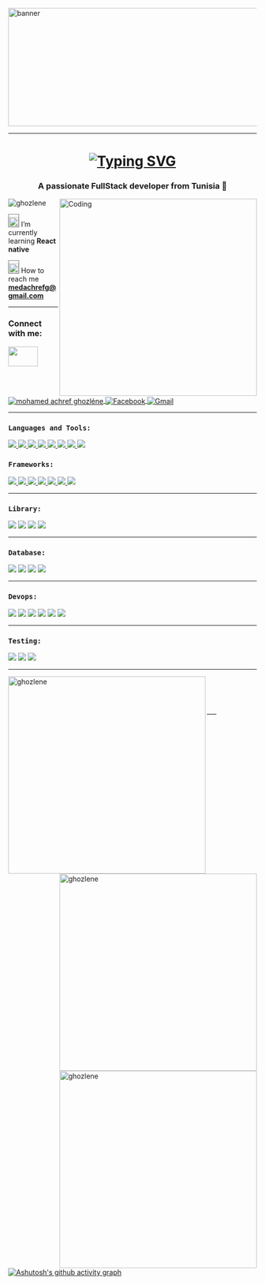 <img align="center" height="240" width="3000" src="https://miro.medium.com/max/1400/0*FGD6BUzzZs1VJLuY.gif"
        alt="banner">
___



<h1 align="center"><a href="https://git.io/typing-svg"><img src="https://readme-typing-svg.demolab.com?font=Fira+Code&size=25&duration=3000&pause=1000&color=8202F7&center=true&width=450&height=60&lines=+Hello+there+%2C%F0%9F%91%8B;I'm+GHOZLENE+Mohamed+Achref" alt="Typing SVG" /></a></h1>


<h3 align="center">A passionate FullStack developer from Tunisia 🚀</h3>
<img align="right" src="https://i.pinimg.com/originals/02/74/20/0274207612d515f49012c87803a9e631.gif" alt="Coding"
        width="400">
<p align="left"> <img src="https://komarev.com/ghpvc/?username=ghozlene&label=Profile%20views&color=0e75b6&style=flat"
                alt="ghozlene" /> </p>



<img src="https://img.icons8.com/color/344/learning.png" alt="nestjs" width="20" height="20"
        onmouseenter="this.style.color=red" style="hover  border-radius: 20%; border:1px solid gray;padding-top:5;" />
I’m currently learning **React native**

<img src="https://img.icons8.com/color/452/gmail--v2.png" alt="nestjs" width="20" height="20"
        onmouseenter="this.style.color=red" style="hover  border-radius: 20%; border:1px solid gray;padding-top:5;" />
How to reach me **medachrefg@gmail.com**



___

<h3 align="left">Connect with me:</h3>
<img src="https://raw.githubusercontent.com/ShahriarShafin/ShahriarShafin/main/Assets/handshake.gif"
        style="max-width: 100%; display: inline-block;" data-target="animated-image.originalImage" width="60px"
        height="40px" />



<a href="https://www.linkedin.com/in/mohamed-achref-ghozlene" target="blank">
        <img src="https://camo.githubusercontent.com/a80d00f23720d0bc9f55481cfcd77ab79e141606829cf16ec43f8cacc7741e46/68747470733a2f2f696d672e736869656c64732e696f2f62616467652f4c696e6b6564496e2d3030373742353f7374796c653d666f722d7468652d6261646765266c6f676f3d6c696e6b6564696e266c6f676f436f6c6f723d7768697465"
                alt="mohamed achref ghozléne" align="center"
                data-canonical-src="https://img.shields.io/badge/LinkedIn-0077B5?style=for-the-badge&amp;logo=linkedin&amp;logoColor=white"
                style="max-width: 100%;" />
</a>
<a href="https://www.facebook.com/achref.ghozlene.56/" target="blank">
        <img src="https://camo.githubusercontent.com/2d1ffa69dd491ebeca01b2098cf8233dd09950ff5895abccd5b455ca442abc59/68747470733a2f2f696d672e736869656c64732e696f2f62616467652f46616365626f6f6b2d3138373746323f7374796c653d666f722d7468652d6261646765266c6f676f3d66616365626f6f6b266c6f676f436f6c6f723d7768697465"
                alt="Facebook" align="center"
                data-canonical-src="https://img.shields.io/badge/Facebook-1877F2?style=for-the-badge&amp;logo=facebook&amp;logoColor=white"
                style="max-width: 100%;" />
</a>
<a href="mailto:medachrefg@gmail.com">
        <img src="https://camo.githubusercontent.com/2e31b0d0e07e5431ee3f85689b488016d52a4fb97e523ae497023a9746e2e52e/68747470733a2f2f696d672e736869656c64732e696f2f62616467652f676d61696c2d2532334431343833362e7376673f267374796c653d666f722d7468652d6261646765266c6f676f3d676d61696c266c6f676f436f6c6f723d7768697465"
                align="center" alt="Gmail" style="max-width: 100%;" />
</a>


___

<h3 align="left">
        <code>Languages and Tools:</code>
</h3>

<a href="#">
        <img src="https://camo.githubusercontent.com/93c855ae825c1757f3426f05a05f4949d3b786c5b22d0edb53143a9e8f8499f6/68747470733a2f2f696d672e736869656c64732e696f2f62616467652f4a6176615363726970742d3332333333303f7374796c653d666f722d7468652d6261646765266c6f676f3d6a617661736372697074266c6f676f436f6c6f723d463744463145"
                data-canonical-src="https://img.shields.io/badge/JavaScript-323330?style=for-the-badge&amp;logo=javascript&amp;logoColor=F7DF1E"
                style="max-width: 100%;" />
</a>
<a href="#">
        <img src="https://camo.githubusercontent.com/6cf9abe9d706421df40ff4feff208a5728df2b77f9eb21f24d09df00a0d69203/68747470733a2f2f696d672e736869656c64732e696f2f62616467652f547970655363726970742d3030374143433f7374796c653d666f722d7468652d6261646765266c6f676f3d74797065736372697074266c6f676f436f6c6f723d7768697465"
                data-canonical-src="https://img.shields.io/badge/TypeScript-007ACC?style=for-the-badge&amp;logo=typescript&amp;logoColor=white"
                style="max-width: 100%;" />
</a>
<a href="#">
        <img src="https://camo.githubusercontent.com/d63d473e728e20a286d22bb2226a7bf45a2b9ac6c72c59c0e61e9730bfe4168c/68747470733a2f2f696d672e736869656c64732e696f2f62616467652f48544d4c352d4533344632363f7374796c653d666f722d7468652d6261646765266c6f676f3d68746d6c35266c6f676f436f6c6f723d7768697465"
                data-canonical-src="https://img.shields.io/badge/HTML5-E34F26?style=for-the-badge&amp;logo=html5&amp;logoColor=white"
                style="max-width: 100%;" />
</a>
<a href="#">
        <img src="https://camo.githubusercontent.com/3a0f693cfa032ea4404e8e02d485599bd0d192282b921026e89d271aaa3d7565/68747470733a2f2f696d672e736869656c64732e696f2f62616467652f435353332d3135373242363f7374796c653d666f722d7468652d6261646765266c6f676f3d63737333266c6f676f436f6c6f723d7768697465"
                data-canonical-src="https://img.shields.io/badge/CSS3-1572B6?style=for-the-badge&amp;logo=css3&amp;logoColor=white"
                style="max-width: 100%;" />
</a>

<a href="#">
        <img src="https://camo.githubusercontent.com/8849f369ac031cc842a4ab4248c7f7db6a4b593cad1f2d1c01d3aeb6f0f8dca7/68747470733a2f2f696d672e736869656c64732e696f2f62616467652f536173732d4343363639393f7374796c653d666f722d7468652d6261646765266c6f676f3d73617373266c6f676f436f6c6f723d7768697465"
                data-canonical-src="https://img.shields.io/badge/Sass-CC6699?style=for-the-badge&logo=sass&logoColor=white"
                style="max-width: 100%;" />
</a>


<a href="#">
        <img src="https://camo.githubusercontent.com/4cfe18471a1e04d323974c7ff4e71b9ea2308d32a660d7b5c9b7f895e9d8e05f/68747470733a2f2f696d672e736869656c64732e696f2f62616467652f446172742d3031373543323f7374796c653d666f722d7468652d6261646765266c6f676f3d64617274266c6f676f436f6c6f723d7768697465"
                data-canonical-src="https://img.shields.io/badge/Dart-0175C2?style=for-the-badge&logo=dart&logoColor=white"
                style="max-width: 100%;" />
</a>
<a href="#">
        <img src="https://camo.githubusercontent.com/3e1012ffd12fb3c5a64eb49efb221ba71e9c84bb12f64b2a230351ae5a831da3/68747470733a2f2f696d672e736869656c64732e696f2f62616467652f432d3030353939433f7374796c653d666f722d7468652d6261646765266c6f676f3d63266c6f676f436f6c6f723d7768697465"
                data-canonical-src="https://img.shields.io/badge/C-00599C?style=for-the-badge&amp;logo=c&amp;logoColor=white"
                style="max-width: 70%;" />
</a>


<a href="#">
        <img src="https://camo.githubusercontent.com/771cc18a712bf9edb0925a86164c34b0d803c4d9177dd4467eff7b777109c723/68747470733a2f2f696d672e736869656c64732e696f2f62616467652f4a6176612d4544384230303f7374796c653d666f722d7468652d6261646765266c6f676f3d6a617661266c6f676f436f6c6f723d7768697465"
                data-canonical-src="https://img.shields.io/badge/Java-ED8B00?style=for-the-badge&amp;logo=java&amp;logoColor=white"
                style="max-width: 100%;" /></a>





<h3 align="left">
        <code>Frameworks:</code>
</h3>
<a href="#">
        <img src="https://camo.githubusercontent.com/0dbbdfc31491dc81b7b873e69f2fceecaaa0494b73504edbbd8828f716aab6f6/68747470733a2f2f696d672e736869656c64732e696f2f62616467652f6e6573746a732d4530323334453f7374796c653d666f722d7468652d6261646765266c6f676f3d6e6573746a73266c6f676f436f6c6f723d7768697465"
                data-canonical-src="https://img.shields.io/badge/nestjs-E0234E?style=for-the-badge&logo=nestjs&logoColor=white"
                style="max-width: 100%;" />
</a>
<a href="#">
        <img src="https://camo.githubusercontent.com/84e40cc1b235376f4c7442551fecc84e99bbb6736ef470f7d8e7f9655393e2e1/68747470733a2f2f696d672e736869656c64732e696f2f62616467652f457870726573732532306a732d3030303030303f7374796c653d666f722d7468652d6261646765266c6f676f3d65787072657373266c6f676f436f6c6f723d7768697465"
                data-canonical-src="https://img.shields.io/badge/Express.js-000000?style=for-the-badge&logo=express&logoColor=white"
                style="max-width: 100%;" />
</a>
<a href="#">
        <img src="https://camo.githubusercontent.com/29026b68c52288230bf32bc2268e47e5c3b81dba23106fb062fcc0541f8e9529/68747470733a2f2f696d672e736869656c64732e696f2f62616467652f416e67756c61722d4444303033313f7374796c653d666f722d7468652d6261646765266c6f676f3d616e67756c6172266c6f676f436f6c6f723d7768697465"
                data-canonical-src="https://img.shields.io/badge/Angular-DD0031?style=for-the-badge&logo=angular&logoColor=white"
                style="max-width: 100%;" />
</a>
<a href="#">
        <img src="https://camo.githubusercontent.com/e9b080a6541e5355827ea91b6a0302cbbc54af4705b0c6b0f1561a0957ced2fb/68747470733a2f2f696d672e736869656c64732e696f2f62616467652f5461696c77696e645f4353532d3338423241433f7374796c653d666f722d7468652d6261646765266c6f676f3d7461696c77696e642d637373266c6f676f436f6c6f723d7768697465"
                data-canonical-src="https://img.shields.io/badge/Tailwind_CSS-38B2AC?style=for-the-badge&logo=tailwind-css&logoColor=white"
                style="max-width: 100%;" />
</a>
<a href="#">
        <img src="https://camo.githubusercontent.com/b13ed67c809178963ce9d538175b02649800772be1ce0cb02da5879e5614e236/68747470733a2f2f696d672e736869656c64732e696f2f62616467652f426f6f7473747261702d3536334437433f7374796c653d666f722d7468652d6261646765266c6f676f3d626f6f747374726170266c6f676f436f6c6f723d7768697465"
                data-canonical-src="https://img.shields.io/badge/Bootstrap-563D7C?style=for-the-badge&logo=bootstrap&logoColor=white"
                style="max-width: 100%;" />
</a>
<a href="#">
        <img src="https://camo.githubusercontent.com/c5135c484e53a6aaad4e096fdf0c7ffde40fb6cc1530ea4cd16878de5b5adae0/68747470733a2f2f696d672e736869656c64732e696f2f62616467652f4d6174657269616c25323055692d3030374646463f7374796c653d666f722d7468652d6261646765266c6f676f3d6d7569266c6f676f436f6c6f723d7768697465"
                data-canonical-src="https://img.shields.io/badge/Material%20UI-007FFF?style=for-the-badge&logo=mui&logoColor=white"
                style="max-width: 100%;" />
</a>
<a href="#">
        <img src="https://camo.githubusercontent.com/1994e9cf3b0ad01831975faafe9e8c7ead09cf24b8d5fb6ca45a5d38b4d33549/68747470733a2f2f696d672e736869656c64732e696f2f62616467652f466c75747465722d3032353639423f7374796c653d666f722d7468652d6261646765266c6f676f3d666c7574746572266c6f676f436f6c6f723d7768697465"
                data-canonical-src="https://img.shields.io/badge/Flutter-02569B?style=for-the-badge&logo=flutter&logoColor=white"
                style="max-width: 100%;" />
</a>


-----------

<h3 align="left">
        <code>Library:</code>
</h3>

<a href="#">
        <img src="https://camo.githubusercontent.com/268ac512e333b69600eb9773a8f80b7a251f4d6149642a50a551d4798183d621/68747470733a2f2f696d672e736869656c64732e696f2f62616467652f52656163742d3230323332413f7374796c653d666f722d7468652d6261646765266c6f676f3d7265616374266c6f676f436f6c6f723d363144414642"
                data-canonical-src="https://img.shields.io/badge/React-20232A?style=for-the-badge&logo=react&logoColor=61DAFB"
                style="max-width: 100%;" /></a>




<a href="#">
        <img src="https://camo.githubusercontent.com/daecce9af3014a7f4ab23cb798307f8655a1eaf5ce90dfe339d4a3f53c60ef7d/68747470733a2f2f696d672e736869656c64732e696f2f62616467652f43686172742532306a732d4646363338343f7374796c653d666f722d7468652d6261646765266c6f676f3d6368617274646f746a73266c6f676f436f6c6f723d7768697465"
                data-canonical-src="https://img.shields.io/badge/Chart.js-FF6384?style=for-the-badge&logo=chartdotjs&logoColor=white"
                style="max-width: 100%;" /></a>



<a href="#">
        <img src="https://camo.githubusercontent.com/6908bc5919e46cd787b8e5117f092f5ed37da82e8bd602e6339060ea0fff722c/68747470733a2f2f696d672e736869656c64732e696f2f62616467652f52656475782d3539334438383f7374796c653d666f722d7468652d6261646765266c6f676f3d7265647578266c6f676f436f6c6f723d7768697465"
                data-canonical-src="https://img.shields.io/badge/Redux-593D88?style=for-the-badge&logo=redux&logoColor=white"
                style="max-width: 100%;" /></a>



<a href="#">
        <img src="https://camo.githubusercontent.com/f2eeefcbbc5279ab4f47b81d16b4d2954746111d8be0fca6947433b92a29ae28/68747470733a2f2f696d672e736869656c64732e696f2f62616467652f4772617068516c2d4531303039383f7374796c653d666f722d7468652d6261646765266c6f676f3d6772617068716c266c6f676f436f6c6f723d7768697465"
                data-canonical-src="https://img.shields.io/badge/GraphQl-E10098?style=for-the-badge&logo=graphql&logoColor=white"
                style="max-width: 100%;" /></a>


--------------

<h3 align="left">
        <code>Database:</code>
</h3>



<a href="#">
        <img src="https://camo.githubusercontent.com/72e92f69f36703548704a9eeda2a9889c2756b5e08f01a9aec6e658c148d014e/68747470733a2f2f696d672e736869656c64732e696f2f62616467652f4d6f6e676f44422d3445413934423f7374796c653d666f722d7468652d6261646765266c6f676f3d6d6f6e676f6462266c6f676f436f6c6f723d7768697465"
                data-canonical-src="https://img.shields.io/badge/MongoDB-4EA94B?style=for-the-badge&logo=mongodb&logoColor=white"
                style="max-width: 100%;" /></a>

<a href="#">
        <img src="https://camo.githubusercontent.com/a4a4a017a5d519d7c4ce2a3cd3d2194fb7af4b1ca424850784565007c2acc7d8/68747470733a2f2f696d672e736869656c64732e696f2f62616467652f4d7953514c2d3030354338343f7374796c653d666f722d7468652d6261646765266c6f676f3d6d7973716c266c6f676f436f6c6f723d7768697465"
                data-canonical-src="https://img.shields.io/badge/MySQL-005C84?style=for-the-badge&logo=mysql&logoColor=white"
                style="max-width: 100%;" /></a>



<a href="#">
        <img src="https://camo.githubusercontent.com/932123bf240349f3785c02228b113b06299079e8740f480c767e8335fd6d752a/68747470733a2f2f696d672e736869656c64732e696f2f62616467652f53514c6974652d3037343035453f7374796c653d666f722d7468652d6261646765266c6f676f3d73716c697465266c6f676f436f6c6f723d7768697465"
                data-canonical-src="https://img.shields.io/badge/SQLite-07405E?style=for-the-badge&logo=sqlite&logoColor=white"
                style="max-width: 100%;" /></a>


<a href="#">
        <img src="https://camo.githubusercontent.com/281c069a2703e948b536500b9fd808cb4fb2496b3b66741db4013a2c89e91986/68747470733a2f2f696d672e736869656c64732e696f2f62616467652f506f737467726553514c2d3331363139323f7374796c653d666f722d7468652d6261646765266c6f676f3d706f737467726573716c266c6f676f436f6c6f723d7768697465"
                data-canonical-src="https://img.shields.io/badge/PostgreSQL-316192?style=for-the-badge&logo=postgresql&logoColor=white"
                style="max-width: 100%;" /></a>

---------------

<h3 align="left">
        <code>Devops:</code>
</h3>

<a href="#">
        <img src="https://camo.githubusercontent.com/6a6614429c47793bc6a43652f0fb25821712e990eea1377265683f7eb6720d94/68747470733a2f2f696d672e736869656c64732e696f2f62616467652f416d617a6f6e204157532d4646393930303f7374796c653d666f722d7468652d6261646765266c6f676f3d616d617a6f6e617773266c6f676f436f6c6f723d7768697465"
                data-canonical-src="https://img.shields.io/badge/Amazon_AWS-FF9900?style=for-the-badge&logo=amazonaws&logoColor=white"
                style="max-width: 100%;" /></a>

<a href="#">
        <img src="https://camo.githubusercontent.com/63350538fde994bc287ccd4908809301e157980e6564bf78d2c5cec22c0a5914/68747470733a2f2f696d672e736869656c64732e696f2f62616467652f446f636b65722d3243413545303f7374796c653d666f722d7468652d6261646765266c6f676f3d646f636b6572266c6f676f436f6c6f723d7768697465"
                data-canonical-src="https://img.shields.io/badge/Docker-2CA5E0?style=for-the-badge&logo=docker&logoColor=white"
                style="max-width: 100%;" /></a>


<a href="#">
        <img src="https://camo.githubusercontent.com/06a54100824c3898a6e58fa8ab82e552a879c5815a7279644767047b1879f292/68747470733a2f2f696d672e736869656c64732e696f2f62616467652f6b756265726e657465732d3332366365352e7376673f267374796c653d666f722d7468652d6261646765266c6f676f3d6b756265726e65746573266c6f676f436f6c6f723d7768697465"
                data-canonical-src="	https://img.shields.io/badge/kubernetes-326ce5.svg?&style=for-the-badge&logo=kubernetes&logoColor=white"
                style="max-width: 100%;" /></a>




<a href="#">
        <img src="https://camo.githubusercontent.com/fbc3df79ffe1a99e482b154b29262ecbb10d6ee4ed22faa82683aa653d72c4e1/68747470733a2f2f696d672e736869656c64732e696f2f62616467652f4769744875622d3130303030303f7374796c653d666f722d7468652d6261646765266c6f676f3d676974687562266c6f676f436f6c6f723d7768697465"
                data-canonical-src="https://img.shields.io/badge/GitHub-100000?style=for-the-badge&logo=github&logoColor=white"
                style="max-width: 100%;" /></a>



<a href="#">
        <img src="https://camo.githubusercontent.com/f87d8630ec7c921afdc59b94e959d2ed2205ee59f016a55d5b5a90018fcca72a/68747470733a2f2f696d672e736869656c64732e696f2f62616467652f4769744c61622d3333304636333f7374796c653d666f722d7468652d6261646765266c6f676f3d6769746c6162266c6f676f436f6c6f723d7768697465"
                data-canonical-src="https://img.shields.io/badge/GitLab-330F63?style=for-the-badge&logo=gitlab&logoColor=white"
                style="max-width: 100%;" /></a>

<a href="#">
        <img src="https://camo.githubusercontent.com/3bcc8da5c94cefdf2d976837d1be601f4d44d36b58d9590e36debe834a6e34de/68747470733a2f2f696d672e736869656c64732e696f2f62616467652f4865726f6b752d3433303039383f7374796c653d666f722d7468652d6261646765266c6f676f3d6865726f6b75266c6f676f436f6c6f723d7768697465"
                data-canonical-src="https://img.shields.io/badge/Heroku-430098?style=for-the-badge&logo=heroku&logoColor=white"
                style="max-width: 100%;" />
</a>


---------------

<h3 align="left">
        <code>Testing:</code>
</h3>

<a href="#">
        <img src="https://camo.githubusercontent.com/5ec7b7ed343219da6b2213349bacdc389803950b5298464b35e76f7ab6ccf27d/68747470733a2f2f696d672e736869656c64732e696f2f62616467652f4a6573742d4332313332353f7374796c653d666f722d7468652d6261646765266c6f676f3d6a657374266c6f676f436f6c6f723d7768697465"
                data-canonical-src="https://img.shields.io/badge/Jest-C21325?style=for-the-badge&logo=jest&logoColor=white"
                style="max-width: 100%;" /></a>


<a href="#">
        <img src="https://camo.githubusercontent.com/aa432c16fffc9ab28a42272cc885118912098397bfc210d0de4f0de4999f93c9/68747470733a2f2f696d672e736869656c64732e696f2f62616467652f53656c656e69756d2d3433423032413f7374796c653d666f722d7468652d6261646765266c6f676f3d53656c656e69756d266c6f676f436f6c6f723d7768697465"
                data-canonical-src="https://img.shields.io/badge/Selenium-43B02A?style=for-the-badge&logo=Selenium&logoColor=white"
                style="max-width: 100%;" /></a>

<a href="#">
        <img src="https://camo.githubusercontent.com/879423585ed087f3c973857c43ba7e7d84f52c993d2c937055726339fbf921d9/68747470733a2f2f696d672e736869656c64732e696f2f62616467652f506f73746d616e2d4646364333373f7374796c653d666f722d7468652d6261646765266c6f676f3d506f73746d616e266c6f676f436f6c6f723d7768697465"
                data-canonical-src="https://img.shields.io/badge/Postman-FF6C37?style=for-the-badge&logo=Postman&logoColor=white"
                style="max-width: 100%;" /></a>







___

<p><img align="left"
                src="https://github-readme-stats.vercel.app/api/top-langs?username=ghozlene&sshow_icons=true&theme=radical&locale=en&layout=compact"
                alt="ghozlene" width="400" /></p>

<p>&nbsp;<img align="right"
                src="https://github-readme-stats.vercel.app/api?username=ghozlene&sshow_icons=true&theme=radical&locale=en"
                alt="ghozlene" width="400" />
</p>

<p> &nbsp;<img align="right"
                src="https://github-readme-streak-stats.herokuapp.com/?user=ghozlene&sshow_icons=true&theme=radical"
                alt="ghozlene" width="400" /></p>
___

[![Ashutosh's github activity graph](https://github-readme-activity-graph.cyclic.app/graph?username=ghozlene&theme=github-compact)](https://github.com/ghozlene/github-readme-activity-graph)

        
        
